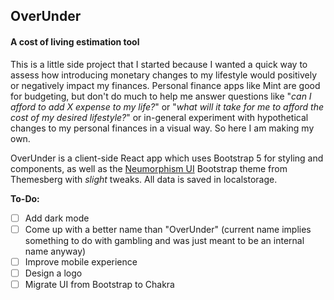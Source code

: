 ## OverUnder
#### A cost of living estimation tool

This is a little side project that I started because I wanted a quick way to assess how introducing monetary changes to my lifestyle would positively or negatively impact my finances. Personal finance apps like Mint are good for budgeting, but don't do much to help me answer questions like "_can I afford to add X expense to my life?_" or "_what will it take for me to afford the cost of my desired lifestyle?_" or in-general experiment with hypothetical changes to my personal finances in a visual way. So here I am making my own.

OverUnder is a client-side React app which uses Bootstrap 5 for styling and components, as well as the [Neumorphism UI](https://themesberg.com/product/ui-kit/neumorphism-ui-kit-bootstrap) Bootstrap theme from Themesberg with _slight_ tweaks. All data is saved in localstorage.

**To-Do:**
- [ ] Add dark mode
- [ ] Come up with a better name than "OverUnder" (current name implies something to do with gambling and was just meant to be an internal name anyway)
- [ ] Improve mobile experience
- [ ] Design a logo
- [ ] Migrate UI from Bootstrap to Chakra
